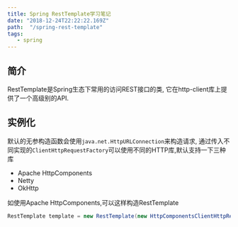 ```yaml
---
title: Spring RestTemplate学习笔记
date: "2018-12-24T22:22:22.169Z"
path:  "/spring-rest-template"
tags:
   - spring
---
```


## 简介
RestTemplate是Spring生态下常用的访问REST接口的类,
它在http-client库上提供了一个高级别的API.

## 实例化
默认的无参构造函数会使用`java.net.HttpURLConnection`来构造请求,
通过传入不同实现的`ClientHttpRequestFactory`可以使用不同的HTTP库,默认支持一下三种库
* Apache HttpComponents
* Netty
* OkHttp

如使用Apache HttpComponents,可以这样构造RestTemplate
```java
RestTemplate template = new RestTemplate(new HttpComponentsClientHttpRequestFactory());
```

